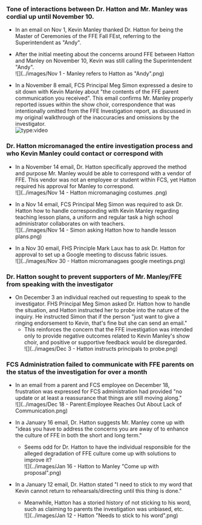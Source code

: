 ### Tone of interactions between Dr. Hatton and Mr. Manley was cordial up until November 10. 
- In an email on Nov 1, Kevin Manley thanked Dr. Hatton for being the Master of Ceremonies of the FFE Fall FEst, referring to the Superintendent as "Andy". 
- After the initial meeting about the concerns around FFE between Hatton and Manley on November 10, Kevin was still calling the Superintendent "Andy".  
![](../images/Nov 1 - Manley refers to Hatton as "Andy".png)

- In a November 8 email, FCS Principal Meg Simon expressed a desire to sit down with Kevin Manley about "the contents of the FFE parent communication you received". This email confirms Mr. Manley properly reported issues within the show choir, correspondence that was intentionally omitted from the FFE Investigation report, as discussed in my original walkthrough of the inaccuracies and omissions by the investigator.  
![type:video](https://youtu.be/IfcRuU7wA_U?si=HpXkRUnwjhh93Vko&t=607)

### Dr. Hatton micromanaged the entire investigation process and who Kevin Manley could contact or correspond with
- In a November 14 email, Dr. Hatton specifically approved the method and purpose Mr. Manley would be able to correspond with a vendor of FFE. This vendor was not an employee or student within FCS, yet Hatton required his approval for Manley to correspond.   
![](../images/Nov 14 - Hatton micromanaging costumes .png)

- In a Nov 14 email, FCS Principal Meg Simon was required to ask Dr. Hatton how to handle corresponding with Kevin Manley regarding teaching lesson plans, a uniform and regular task a high school administrator collaborates on with teachers.  
![](../images/Nov 14 - Simon asking Hatton how to handle lesson plans.png)

- In a Nov 30 email, FHS Principle Mark Laux has to ask Dr. Hatton for approval to set up a Google meeting to discuss fabric issues.  
![](../images/Nov 30 - Hatton micromanagaes google meetings.png)

### Dr. Hatton sought to prevent supporters of Mr. Manley/FFE from speaking with the investigator
- On December 3 an individual reached out requesting to speak to the investigator. FHS Principal Meg Simon asked Dr. Hatton how to handle the situation, and Hatton instructed her to probe into the nature of the inquiry. He instructed Simon that if the person "just want to give a ringing endorsement to Kevin, that's fine but she can send an email."
	- This reinforces the concern that the FFE investigation was intended only to provide negative outcomes related to Kevin Manley's show choir, and positive or supportive feedback would be disregarded.  
	![](../images/Dec 3 - Hatton instructs principals to probe.png)

### FCS Administration failed to communicate with FFE parents on the status of the investigation for over a month
- In an email from a parent and FCS employee on December 18, frustration was expressed for FCS administration had provided "no update or at least a reassurance that things are still moving along."  
![](../images/Dec 18 - Parent:Employee Reaches Out About Lack of Communication.png)

- In a January 16 email, Dr. Hatton suggests Mr. Manley come up with "ideas you have to address the concerns you are away of to enhance the culture of FFE in both the short and long term."
	- Seems odd for Dr. Hatton to have the individual responsible for the alleged degradation of FFE culture come up with solutions to improve it?  
	  ![](../images/Jan 16 - Hatton to Manley "Come up with proposal".png)

- In a January 12 email, Dr. Hatton stated "I need to stick to my word that Kevin cannot return to rehearsals/directing until this thing is done."
	- Meanwhile, Hatton has a storied history of not sticking to his word, such as claiming to parents the investigation was unbiased, etc.  
	![](../images/Jan 12 - Hatton "Needs to stick to his word".png)

